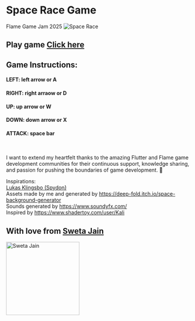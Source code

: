 # Space Race Game

Flame Game Jam 2025
![Space Race](https://github.com/user-attachments/assets/7b9ea861-95f7-4c01-a651-4f7cd100dd45)


## Play game [Click here](https://swetathebest.github.io/space_race_game/)

## Game Instructions:
#### LEFT: left arrow or A
#### RIGHT: right arraow or D
#### UP: up arrow or W
#### DOWN: down arrow or X
#### ATTACK: space bar

</br>

I want to extend my heartfelt thanks to the amazing Flutter and Flame game development communities for their continuous support, knowledge sharing, and passion for pushing the boundaries of game development. 🙌

Inspirations:  </br>
[Lukas Klingsbo (Spydon)](https://github.com/spydon) </br>
Assets made by me and generated by https://deep-fold.itch.io/space-background-generator </br>
Sounds generated by https://www.soundyfx.com/ </br>
Inspired by https://www.shadertoy.com/user/Kali </br>


## With love from  [Sweta Jain](https://stackoverflow.com/users/6921031/sweta-jain)

<img src="https://external-content.duckduckgo.com/iu/?u=https%3A%2F%2Ftse4.mm.bing.net%2Fth%3Fid%3DOIP.SkoKdkU1v02J7ycFl2b2twHaHa%26pid%3DApi&f=1" alt="Sweta Jain" width=200 height=200>

